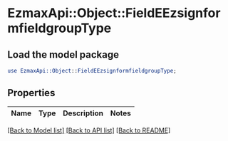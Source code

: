 # EzmaxApi::Object::FieldEEzsignformfieldgroupType

## Load the model package
```perl
use EzmaxApi::Object::FieldEEzsignformfieldgroupType;
```

## Properties
Name | Type | Description | Notes
------------ | ------------- | ------------- | -------------

[[Back to Model list]](../README.md#documentation-for-models) [[Back to API list]](../README.md#documentation-for-api-endpoints) [[Back to README]](../README.md)


